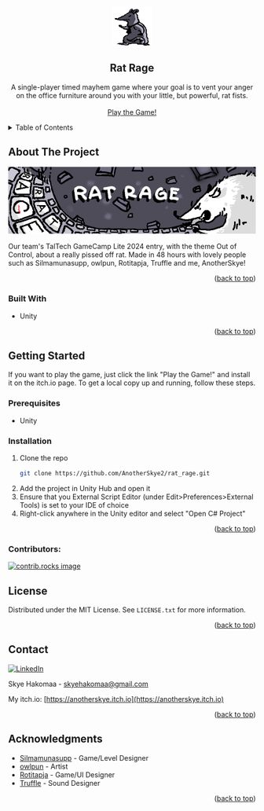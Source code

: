 <!-- Improved compatibility of back to top link: See: https://github.com/othneildrew/Best-README-Template/pull/73 -->
<a id="readme-top"></a>
<!--
*** Thanks for checking out the Best-README-Template. If you have a suggestion
*** that would make this better, please fork the repo and create a pull request
*** or simply open an issue with the tag "enhancement".
*** Don't forget to give the project a star!
*** Thanks again! Now go create something AMAZING! :D
-->



<!-- PROJECT SHIELDS -->
<!--
*** I'm using markdown "reference style" links for readability.
*** Reference links are enclosed in brackets [ ] instead of parentheses ( ).
*** See the bottom of this document for the declaration of the reference variables
*** for contributors-url, forks-url, etc. This is an optional, concise syntax you may use.
*** https://www.markdownguide.org/basic-syntax/#reference-style-links
-->




<!-- PROJECT LOGO -->
<br />
<div align="center">
  <a href="https://github.com/AnotherSkye2/rat_rage">
    <img src="README_images/rat.png" alt="Logo" width="80" height="80">
  </a>

<h2 align="center">Rat Rage</h2>

  <p align="center">
     A single-player timed mayhem game where your goal is to vent your anger on the office furniture around you with your little, but powerful, rat fists.
    <br />
    <br />
    <a href="https://owlpun.itch.io/rat-rage">Play the Game!</a>
  </p>
</div>



<!-- TABLE OF CONTENTS -->
<details>
  <summary>Table of Contents</summary>
  <ol>
    <li>
      <a href="#about-the-project">About The Project</a>
      <ul>
        <li><a href="#built-with">Built With</a></li>
      </ul>
    </li>
    <li>
      <a href="#getting-started">Getting Started</a>
      <ul>
        <li><a href="#prerequisites">Prerequisites</a></li>
        <li><a href="#installation">Installation</a></li>
      </ul>
    </li>
    <li><a href="#license">License</a></li>
    <li><a href="#contact">Contact</a></li>
    <li><a href="#acknowledgments">Acknowledgments</a></li>
  </ol>
</details>



<!-- ABOUT THE PROJECT -->
## About The Project

![Alt text][product-screenshot]

Our team's TalTech GameCamp Lite 2024 entry, with the theme Out of Control, about a really pissed off rat. Made in 48 hours with lovely people such as Silmamunasupp, owlpun, Rotitapja, Truffle and me, AnotherSkye!


<p align="right">(<a href="#readme-top">back to top</a>)</p>

### Built With

* Unity

<p align="right">(<a href="#readme-top">back to top</a>)</p>

<!-- GETTING STARTED -->
## Getting Started

If you want to play the game, just click the link "Play the Game!" and install it on the itch.io page.
To get a local copy up and running, follow these steps.

### Prerequisites

* Unity


### Installation

1. Clone the repo
   ```sh
   git clone https://github.com/AnotherSkye2/rat_rage.git
   ```
2. Add the project in Unity Hub and open it
3. Ensure that you External Script Editor (under Edit>Preferences>External Tools) is set to your IDE of choice
4. Right-click anywhere in the Unity editor and select "Open C# Project"

<p align="right">(<a href="#readme-top">back to top</a>)</p>

### Contributors:

<a href="https://github.com/AnotherSkye2/rat_rage/graphs/contributors">
  <img src="https://contrib.rocks/image?repo=AnotherSkye2/rat_rage" alt="contrib.rocks image" />
</a>



<!-- LICENSE -->
## License

Distributed under the MIT License. See `LICENSE.txt` for more information.

<p align="right">(<a href="#readme-top">back to top</a>)</p>



<!-- CONTACT -->
## Contact

[![LinkedIn][linkedin-shield]][linkedin-url]

Skye Hakomaa - skyehakomaa@gmail.com

My itch.io: [https://anotherskye.itch.io](https://anotherskye.itch.io)

<p align="right">(<a href="#readme-top">back to top</a>)</p>

<!-- ACKNOWLEDGMENTS -->
## Acknowledgments

* [Silmamunasupp](https://silmamunasupp.itch.io/) - Game/Level Designer
* [owlpun](https://owlpun.itch.io) - Artist
* [Rotitapja](https://rotitapja.itch.io/) - Game/UI Designer
* [Truffle](https://truffl3.itch.io/) - Sound Designer

<p align="right">(<a href="#readme-top">back to top</a>)</p>


<!-- MARKDOWN LINKS & IMAGES -->
<!-- https://www.markdownguide.org/basic-syntax/#reference-style-links -->
[product-screenshot]: README_images/rat_rage_banner.png
[linkedin-shield]: https://img.shields.io/badge/-LinkedIn-black.svg?style=for-the-badge&logo=linkedin&colorB=555
[linkedin-url]: https://www.linkedin.com/in/skye-hakomaa-0k0/